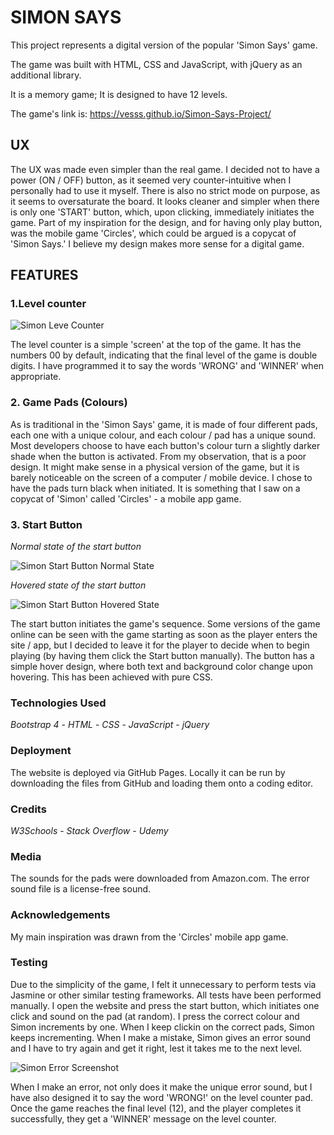 # **SIMON SAYS**

This project represents a digital version of the popular 'Simon Says' game.

The game was built with HTML, CSS and JavaScript, with jQuery as an additional library.

It is a memory game; It is designed to have 12 levels.

The game's link is: https://vesss.github.io/Simon-Says-Project/

## **UX** 

The UX was made even simpler than the real game. I decided not to have a power (ON / OFF) button, as it seemed very counter-intuitive when I personally had to use it myself.
There is also no strict mode on purpose, as it seems to oversaturate the board.
It looks cleaner and simpler when there is only one 'START' button, which, upon clicking, immediately initiates the game.
Part of my inspiration for the design, and for having only play button, was the mobile game 'Circles', which could be argued is a copycat of 'Simon Says.'
I believe my design makes more sense for a digital game.

## **FEATURES**

### **1.Level counter**

![Simon Leve Counter](https://i.imgur.com/HiYtsyD.jpg "Level Counter")

The level counter is a simple 'screen' at the top of the game. It has the numbers 00 by default, indicating that the final level of the game is double digits.
I have programmed it to say the words 'WRONG' and 'WINNER' when appropriate.

### **2. Game Pads (Colours)**

As is traditional in the 'Simon Says' game, it is made of four different pads, each one with a unique colour, and each colour / pad has a unique sound.
Most developers choose to have each button's colour turn a slightly darker shade when the button is activated. From my observation, that is a poor design. It might make sense in a physical version of the game, but it is barely noticeable on the screen of a computer / mobile device. I chose to have the pads turn black when initiated. It is something that I saw on a copycat of 'Simon' called 'Circles' - a mobile app game.

### **3. Start Button**

*Normal state of the start button*

![Simon Start Button Normal State](https://i.imgur.com/iJ9v03l.jpg "Start Button Normal State")

*Hovered state of the start button*

![Simon Start Button Hovered State](https://i.imgur.com/0rOWPhR.jpg "Start Button Hovered State")

The start button initiates the game's sequence. Some versions of the game online can be seen with the game starting as soon as the player enters the site / app, but I decided to leave it for the player to decide when to begin playing (by having them click the Start button manually).
The button has a simple hover design, where both text and background color change upon hovering. This has been achieved with pure CSS.

### **Technologies Used**

*Bootstrap 4* - *HTML* - *CSS* - *JavaScript* - *jQuery*

### **Deployment**

The website is deployed via GitHub Pages.
Locally it can be run by downloading the files from GitHub and loading them onto a coding editor.

### **Credits**

*W3Schools* - *Stack Overflow* - *Udemy*

### **Media**

The sounds for the pads were downloaded from Amazon.com.
The error sound file is a license-free sound.

### **Acknowledgements**

My main inspiration was drawn from the 'Circles' mobile app game.

### **Testing**

Due to the simplicity of the game, I felt it unnecessary to perform tests via Jasmine or other similar testing frameworks.
All tests have been performed manually.
I open the website and press the start button, which initiates one click and sound on the pad (at random).
I press the correct colour and Simon increments by one. When I keep clickin on the correct pads, Simon keeps incrementing.
When I make a mistake, Simon gives an error sound and I have to try again and get it right, lest it takes me to the next level.

![Simon Error Screenshot](https://i.imgur.com/hlkCz2U.jpg "Simon Error")

When I make an error, not only does it make the unique error sound, but I have also designed it to say the word 'WRONG!' on the level counter pad.
Once the game reaches the final level (12), and the player completes it successfully, they get a 'WINNER' message on the level counter.

